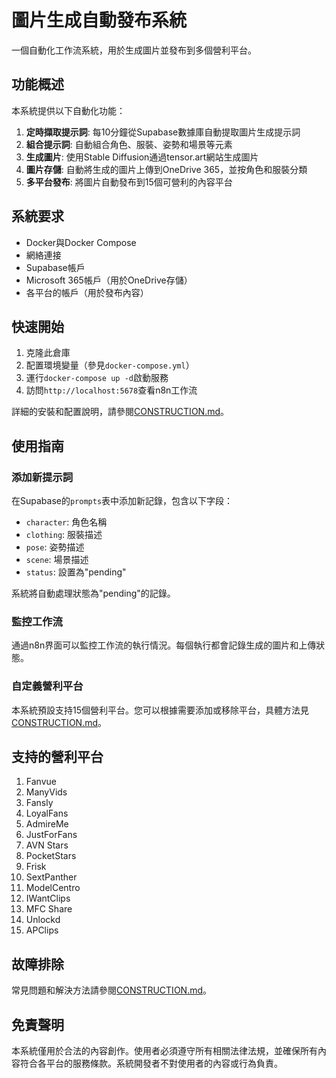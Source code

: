 # 圖片生成自動發布系統

一個自動化工作流系統，用於生成圖片並發布到多個營利平台。

## 功能概述

本系統提供以下自動化功能：

1. **定時擷取提示詞**: 每10分鐘從Supabase數據庫自動提取圖片生成提示詞
2. **組合提示詞**: 自動組合角色、服裝、姿勢和場景等元素
3. **生成圖片**: 使用Stable Diffusion通過tensor.art網站生成圖片
4. **圖片存儲**: 自動將生成的圖片上傳到OneDrive 365，並按角色和服裝分類
5. **多平台發布**: 將圖片自動發布到15個可營利的內容平台

## 系統要求

- Docker與Docker Compose
- 網絡連接
- Supabase帳戶
- Microsoft 365帳戶（用於OneDrive存儲）
- 各平台的帳戶（用於發布內容）

## 快速開始

1. 克隆此倉庫
2. 配置環境變量（參見`docker-compose.yml`）
3. 運行`docker-compose up -d`啟動服務
4. 訪問`http://localhost:5678`查看n8n工作流

詳細的安裝和配置說明，請參閱[CONSTRUCTION.md](./CONSTRUCTION.md)。

## 使用指南

### 添加新提示詞

在Supabase的`prompts`表中添加新記錄，包含以下字段：
- `character`: 角色名稱
- `clothing`: 服裝描述
- `pose`: 姿勢描述
- `scene`: 場景描述
- `status`: 設置為"pending"

系統將自動處理狀態為"pending"的記錄。

### 監控工作流

通過n8n界面可以監控工作流的執行情況。每個執行都會記錄生成的圖片和上傳狀態。

### 自定義營利平台

本系統預設支持15個營利平台。您可以根據需要添加或移除平台，具體方法見[CONSTRUCTION.md](./CONSTRUCTION.md)。

## 支持的營利平台

1. Fanvue
2. ManyVids
3. Fansly
4. LoyalFans
5. AdmireMe
6. JustForFans
7. AVN Stars
8. PocketStars
9. Frisk
10. SextPanther
11. ModelCentro
12. IWantClips
13. MFC Share
14. Unlockd
15. APClips

## 故障排除

常見問題和解決方法請參閱[CONSTRUCTION.md](./CONSTRUCTION.md)。

## 免責聲明

本系統僅用於合法的內容創作。使用者必須遵守所有相關法律法規，並確保所有內容符合各平台的服務條款。系統開發者不對使用者的內容或行為負責。 
